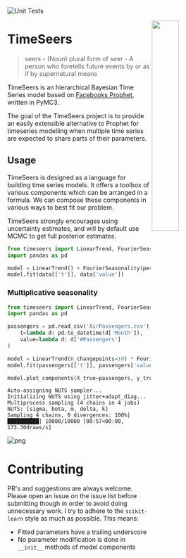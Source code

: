 ![Unit Tests](https://github.com/MBrouns/timeseers/workflows/Unit%20Tests/badge.svg?branch=master)

<img src="images/timeseers.png" width="35%" height="35%" align="right" />

# TimeSeers

> seers - (Noun) plural form of seer - A person who foretells future events by or as if by supernatural means

TimeSeers is an hierarchical Bayesian Time Series model based on [Facebooks Prophet](https://facebook.github.io/prophet/), written in PyMC3.

The goal of the TimeSeers project is to provide an easily extensible alternative to Prophet for timeseries modelling when
multiple time series are expected to share parts of their parameters.
 
 
## Usage
TimeSeers is designed as a language for building time series models. It offers a toolbox of various components which
can be arranged in a formula. We can compose these components in various ways to best fit our problem. 

TimeSeers strongly encourages using uncertainty estimates, and will by default use MCMC to get full posterior estimates.


```python
from timeseers import LinearTrend, FourierSeasonality
import pandas as pd

model = LinearTrend() + FourierSeasonality(period=pd.Timedelta(days=365)) + FourierSeasonality(period=pd.Timedelta(days=365))
model.fit(data[['t']], data['value'])
```

### Multiplicative seasonality
```python
from timeseers import LinearTrend, FourierSeasonality
import pandas as pd

passengers = pd.read_csv('AirPassengers.csv').reset_index().assign(
    t=lambda d: pd.to_datetime(d['Month']),
    value=lambda d: d['#Passengers']
)

model = LinearTrend(n_changepoints=10) * FourierSeasonality(n=5, period=pd.Timedelta(days=365))
model.fit(passengers[['t']], passengers['value'], tune=2000)

model.plot_components(X_true=passengers, y_true=passengers['value']);
```

    Auto-assigning NUTS sampler...
    Initializing NUTS using jitter+adapt_diag...
    Multiprocess sampling (4 chains in 4 jobs)
    NUTS: [sigma, beta, m, delta, k]
    Sampling 4 chains, 0 divergences: 100%|██████████| 10000/10000 [00:57<00:00, 173.30draws/s]



![png](images/airline_passengers.png)


# Contributing

PR's and suggestions are always welcome. Please open an issue on the issue list before submitting though in order to
avoid doing unnecessary work. I try to adhere to the `scikit-learn` style as much as possible. This means:

- Fitted parameters have a trailing underscore
- No parameter modification is done in `__init__` methods of model components


